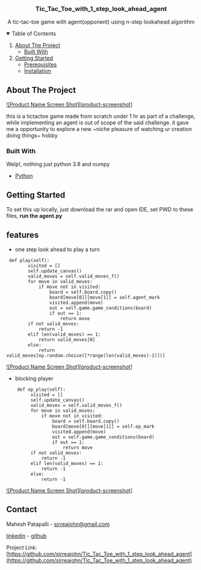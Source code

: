 

<!--
*** Thanks for checking out the Best-README-Template. If you have a suggestion
*** that would make this better, please fork the repo and create a pull request
*** or simply open an issue with the tag "enhancement".
*** Thanks again! Now go create something AMAZING! :D
-->



<!-- PROJECT SHIELDS -->
<!--
*** I'm using markdown "reference style" links for readability.
*** Reference links are enclosed in brackets [ ] instead of parentheses ( ).
*** See the bottom of this document for the declaration of the reference variables
*** for contributors-url, forks-url, etc. This is an optional, concise syntax you may use.
*** https://www.markdownguide.org/basic-syntax/#reference-style-links
-->



<!-- PROJECT LOGO -->
<br />

  <h3 align="center"> Tic_Tac_Toe_with_1_step_look_ahead_agent</h3>

  <p align="center">
    A tic-tac-toe game with agent(opponent) using n-step lookahead algorithm
    <br />
  </p>



<!-- TABLE OF CONTENTS -->
<details open="open">
  <summary>Table of Contents</summary>
  <ol>
    <li>
      <a href="#about-the-project">About The Project</a>
      <ul>
        <li><a href="#built-with">Built With</a></li>
      </ul>
    </li>
    <li>
      <a href="#getting-started">Getting Started</a>
      <ul>
        <li><a href="#prerequisites">Prerequisites</a></li>
        <li><a href="#installation">Installation</a></li>
      </ul>
    </li>
  </ol>
</details>



<!-- ABOUT THE PROJECT -->
## About The Project

[![Product Name Screen Shot][product-screenshot]](https://example.com)

this is a tictactoe game made from scratch under 1 hr as part of a challenge, while implementing an agent is out of scope of the said challenge. it gave me a opportunity to 
explore a new ~niche pleasure of watching ur creation doing things~ hobby

### Built With

Welp!, nothing just python 3.8 and numpy 
* [Python](https://www.python.org/)



<!-- GETTING STARTED -->
## Getting Started

To set this up locally, just download the rar and open IDE, set PWD to these files, **run the agent.py**

## features

* one step look ahead to play a turn 
```
 def play(self):
        visited = []
        self.update_canvas()
        valid_moves = self.valid_moves_f()
        for move in valid_moves:
            if move not in visited:
                board = self.board.copy()
                board[move[0]][move[1]] = self.agent_mark
                visited.append(move)
                out = self.game.game_conditions(board)
                if out == 1:
                    return move
        if not valid_moves:
            return -1
        elif len(valid_moves) == 1:
            return valid_moves[0]
        else:
            return valid_moves[np.random.choice([*range(len(valid_moves)-1)])]
```
[![Product Name Screen Shot][product-screenshot]](https://example.com)

* blocking player
```
    def op_play(self):
         visited = []
         self.update_canvas()
         valid_moves = self.valid_moves_f()
         for move in valid_moves:
             if move not in visited:
                 board = self.board.copy()
                 board[move[0]][move[1]] = self.op_mark
                 visited.append(move)
                 out = self.game.game_conditions(board)
                 if out == 1:
                     return move
         if not valid_moves:
             return -1
         elif len(valid_moves) == 1:
             return -1
         else:
             return -1
```
[![Product Name Screen Shot][product-screenshot]](https://example.com)

<!-- CONTACT -->
## Contact

Mahesh Patapalli - sirreajohn@gmail.com


[linkedin](https://www.linkedin.com/in/mahesh-patapalli-bba1aa191/) - [github](https://github.com/sirreajohn)


Project Link: [https://github.com/sirreajohn/Tic_Tac_Toe_with_1_step_look_ahead_agent](https://github.com/sirreajohn/Tic_Tac_Toe_with_1_step_look_ahead_agent)

